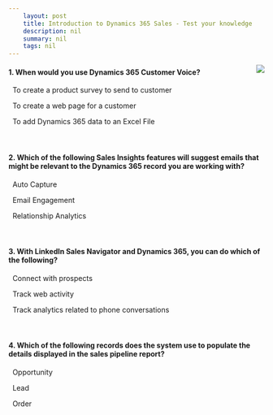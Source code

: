 ```yaml
---
    layout: post
    title: Introduction to Dynamics 365 Sales - Test your knowledge
    description: nil
    summary: nil
    tags: nil
---
```



 <a target="_blank" href="https://docs.microsoft.com/en-us/learn/modules/introduction-dynamics-365-sales/8-knowledge-check/"><i class="fas fa-external-link-alt"></i> </a>
 <img align="right" src="https://docs.microsoft.com/en-us/learn/achievements/introduction-to-dynamics-365-sales.svg">
####  1. When would you use Dynamics 365 Customer Voice?


<i class='fas fa-check-square' style='color: Dodgerblue;'></i> &nbsp;&nbsp;To create a product survey to send to customer

<i class='far fa-square'></i> &nbsp;&nbsp;To create a web page for a customer

<i class='far fa-square'></i> &nbsp;&nbsp;To add Dynamics 365 data to an Excel File
<br />
<br />
<br />

####  2. Which of the following Sales Insights features will suggest emails that might be relevant to the Dynamics 365 record you are working with?


<i class='fas fa-check-square' style='color: Dodgerblue;'></i> &nbsp;&nbsp;Auto Capture

<i class='far fa-square'></i> &nbsp;&nbsp;Email Engagement

<i class='far fa-square'></i> &nbsp;&nbsp;Relationship Analytics
<br />
<br />
<br />

####  3. With LinkedIn Sales Navigator and Dynamics 365, you can do which of the following?


<i class='fas fa-check-square' style='color: Dodgerblue;'></i> &nbsp;&nbsp;Connect with prospects

<i class='far fa-square'></i> &nbsp;&nbsp;Track web activity

<i class='far fa-square'></i> &nbsp;&nbsp;Track analytics related to phone conversations
<br />
<br />
<br />

####  4. Which of the following records does the system use to populate the details displayed in the sales pipeline report?


<i class='fas fa-check-square' style='color: Dodgerblue;'></i> &nbsp;&nbsp;Opportunity

<i class='far fa-square'></i> &nbsp;&nbsp;Lead

<i class='far fa-square'></i> &nbsp;&nbsp;Order
<br />
<br />
<br />
